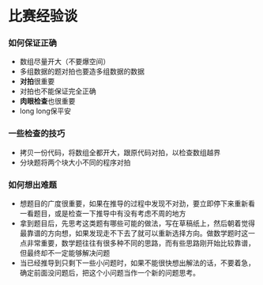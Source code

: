 # 比赛经验谈

### 如何保证正确

+ 数组尽量开大（不要爆空间）
+ 多组数据的题对拍也要造多组数据的数据
+ **对拍**很重要
+ 对拍也不能保证完全正确
+ **肉眼检查**也很重要
+ long long保平安

### 一些检查的技巧

+ 拷贝一份代码，将数组全都开大，跟原代码对拍，以检查数组越界
+ 分块题将两个块大小不同的程序对拍

### 如何想出难题

+ 想题目的广度很重要，如果在推导的过程中发现不对劲，要立即停下来重新看一看题目，或是检查一下推导中有没有考虑不周的地方
+ 拿到题目后，先思考这类题有哪些可能的做法，写在草稿纸上，然后朝着觉得最靠谱的方向想，如果发现走不下去了就可以重新选择方向。做数学题时这一点非常重要，数学题往往有很多种不同的思路，而有些思路刚开始比较靠谱，但最终却不一定能够解决问题
+ 当已经推导到只剩下一些小问题时，如果不能很快想出解法的话，不要着急，确定前面没问题后，把这个小问题当作一个新的问题思考。